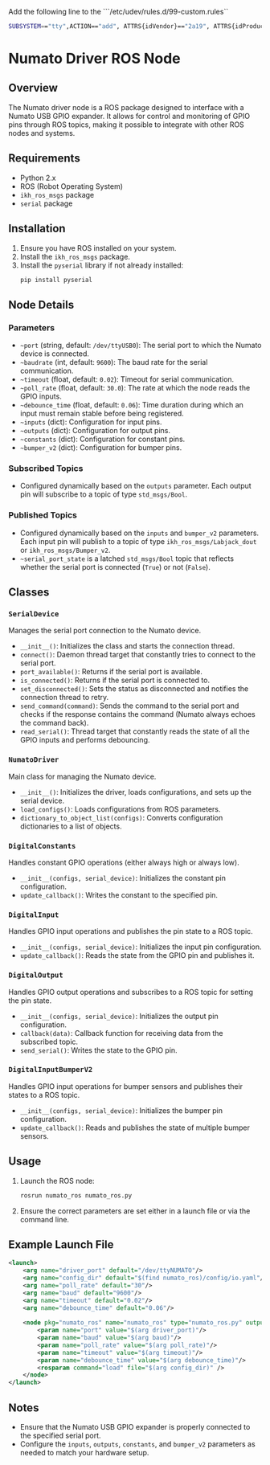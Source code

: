 
Add the following line to the ```/etc/udev/rules.d/99-custom.rules``

```sh
SUBSYSTEM=="tty",ACTION=="add", ATTRS{idVendor}=="2a19", ATTRS{idProduct}=="0802", MODE="0777", SYMLINK+="ttyNUMATO"
```

# Numato Driver ROS Node

## Overview

The Numato driver node is a ROS package designed to interface with a Numato USB GPIO expander. It allows for control and monitoring of GPIO pins through ROS topics, making it possible to integrate with other ROS nodes and systems.

## Requirements

- Python 2.x
- ROS (Robot Operating System)
- `ikh_ros_msgs` package
- `serial` package

## Installation

1. Ensure you have ROS installed on your system.
2. Install the `ikh_ros_msgs` package.
3. Install the `pyserial` library if not already installed:
   ```bash
   pip install pyserial
   ```

## Node Details

### Parameters

- `~port` (string, default: `/dev/ttyUSB0`): The serial port to which the Numato device is connected.
- `~baudrate` (int, default: `9600`): The baud rate for the serial communication.
- `~timeout` (float, default: `0.02`): Timeout for serial communication.
- `~poll_rate` (float, default: `30.0`): The rate at which the node reads the GPIO inputs.
- `~debounce_time` (float, default: `0.06`): Time duration during which an input must remain stable before being registered.
- `~inputs` (dict): Configuration for input pins.
- `~outputs` (dict): Configuration for output pins.
- `~constants` (dict): Configuration for constant pins.
- `~bumper_v2` (dict): Configuration for bumper pins.

### Subscribed Topics

- Configured dynamically based on the `outputs` parameter. Each output pin will subscribe to a topic of type `std_msgs/Bool`.

### Published Topics

- Configured dynamically based on the `inputs` and `bumper_v2` parameters. Each input pin will publish to a topic of type `ikh_ros_msgs/Labjack_dout` or `ikh_ros_msgs/Bumper_v2`.
- `~serial_port_state` is a latched `std_msgs/Bool` topic that reflects whether the serial port is connected (`True`) or not (`False`).

## Classes

### `SerialDevice`

Manages the serial port connection to the Numato device.

- `__init__()`: Initializes the class and starts the connection thread.
- `connect()`: Daemon thread target that constantly tries to connect to the serial port.
- `port_available()`: Returns if the serial port is available.
- `is_connected()`: Returns if the serial port is connected to.
- `set_disconnected()`: Sets the status as disconnected and notifies the connection thread to retry.
- `send_command(command)`: Sends the command to the serial port and checks if the response contains the command (Numato always echoes the command back).
- `read_serial()`: Thread target that constantly reads the state of all the GPIO inputs and performs debouncing.

### `NumatoDriver`

Main class for managing the Numato device.

- `__init__()`: Initializes the driver, loads configurations, and sets up the serial device.
- `load_configs()`: Loads configurations from ROS parameters.
- `dictionary_to_object_list(configs)`: Converts configuration dictionaries to a list of objects.

### `DigitalConstants`

Handles constant GPIO operations (either always high or always low).

- `__init__(configs, serial_device)`: Initializes the constant pin configuration.
- `update_callback()`: Writes the constant to the specified pin.

### `DigitalInput`

Handles GPIO input operations and publishes the pin state to a ROS topic.

- `__init__(configs, serial_device)`: Initializes the input pin configuration.
- `update_callback()`: Reads the state from the GPIO pin and publishes it.

### `DigitalOutput`

Handles GPIO output operations and subscribes to a ROS topic for setting the pin state.

- `__init__(configs, serial_device)`: Initializes the output pin configuration.
- `callback(data)`: Callback function for receiving data from the subscribed topic.
- `send_serial()`: Writes the state to the GPIO pin.

### `DigitalInputBumperV2`

Handles GPIO input operations for bumper sensors and publishes their states to a ROS topic.

- `__init__(configs, serial_device)`: Initializes the bumper pin configuration.
- `update_callback()`: Reads and publishes the state of multiple bumper sensors.

## Usage

1. Launch the ROS node:
   ```bash
   rosrun numato_ros numato_ros.py
   ```
2. Ensure the correct parameters are set either in a launch file or via the command line.

## Example Launch File

```xml
<launch>
    <arg name="driver_port" default="/dev/ttyNUMATO"/>
    <arg name="config_dir" default="$(find numato_ros)/config/io.yaml"/>
    <arg name="poll_rate" default="30"/>
    <arg name="baud" default="9600"/>
    <arg name="timeout" default="0.02"/>
    <arg name="debounce_time" default="0.06"/>   
    
    <node pkg="numato_ros" name="numato_ros" type="numato_ros.py" output="screen">
        <param name="port" value="$(arg driver_port)"/>
        <param name="baud" value="$(arg baud)"/>
        <param name="poll_rate" value="$(arg poll_rate)"/>
        <param name="timeout" value="$(arg timeout)"/>
        <param name="debounce_time" value="$(arg debounce_time)"/>
        <rosparam command="load" file="$(arg config_dir)" />
    </node>   
</launch>
```

## Notes

- Ensure that the Numato USB GPIO expander is properly connected to the specified serial port.
- Configure the `inputs`, `outputs`, `constants`, and `bumper_v2` parameters as needed to match your hardware setup.


